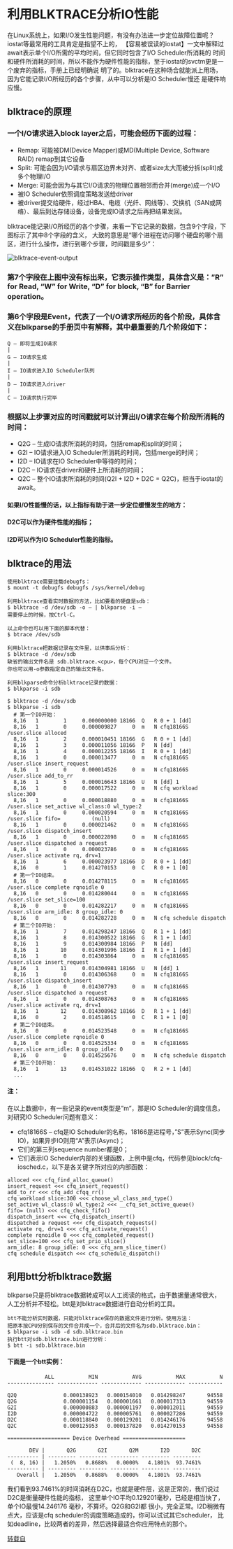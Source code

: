 <!--
author: yanliang.zhao
head: http://blog.itttl.com/logo_miao.png
date: 2017-09-26
title: IO性能工具-利用BLKTRACE分析IO性能
tags: io,优化,linux
category: Linux
status: publist
summary: IO性能工具
-->




# 利用BLKTRACE分析IO性能

在Linux系统上，如果I/O发生性能问题，有没有办法进一步定位故障位置呢？iostat等最常用的工具肯定是指望不上的，
【容易被误读的iostat】一文中解释过await表示单个I/O所需的平均时间，但它同时包含了I/O Scheduler所消耗的
时间和硬件所消耗的时间，所以不能作为硬件性能的指标，至于iostat的svctm更是一个废弃的指标，手册上已经明确说
明了的。blktrace在这种场合就能派上用场，因为它能记录I/O所经历的各个步骤，从中可以分析是IO Scheduler慢还
是硬件响应慢。

## blktrace的原理

### 一个I/O请求进入block layer之后，可能会经历下面的过程：

 - Remap: 可能被DM(Device Mapper)或MD(Multiple Device, Software RAID) remap到其它设备
 - Split: 可能会因为I/O请求与扇区边界未对齐、或者size太大而被分拆(split)成多个物理I/O
 - Merge: 可能会因为与其它I/O请求的物理位置相邻而合并(merge)成一个I/O
 - 被IO Scheduler依照调度策略发送给driver
 - 被driver提交给硬件，经过HBA、电缆（光纤、网线等）、交换机（SAN或网络）、最后到达存储设备，设备完成IO请求之后再把结果发回。

blktrace能记录I/O所经历的各个步骤，来看一下它记录的数据，包含9个字段，下图标示了其中8个字段的含义，
大致的意思是“哪个进程在访问哪个硬盘的哪个扇区，进行什么操作，进行到哪个步骤，时间戳是多少”：


![blktrace-event-output](./img/blktrace-event-output.jpeg)

### 第7个字段在上图中没有标出来，它表示操作类型，具体含义是：”R” for Read, “W” for Write, “D” for block, “B” for Barrier operation。

### 第6个字段是Event，代表了一个I/O请求所经历的各个阶段，具体含义在blkparse的手册页中有解释，其中最重要的几个阶段如下：
```
Q – 即将生成IO请求
|
G – IO请求生成
|
I – IO请求进入IO Scheduler队列
|
D – IO请求进入driver
|
C – IO请求执行完毕
```

### 根据以上步骤对应的时间戳就可以计算出I/O请求在每个阶段所消耗的时间：

- Q2G – 生成IO请求所消耗的时间，包括remap和split的时间；
- G2I – IO请求进入IO Scheduler所消耗的时间，包括merge的时间；
- I2D – IO请求在IO Scheduler中等待的时间；
- D2C – IO请求在driver和硬件上所消耗的时间；
- Q2C – 整个IO请求所消耗的时间(Q2I + I2D + D2C = Q2C)，相当于iostat的await。

#### 如果I/O性能慢的话，以上指标有助于进一步定位缓慢发生的地方：
#### D2C可以作为硬件性能的指标；
#### I2D可以作为IO Scheduler性能的指标。

## blktrace的用法
```
使用blktrace需要挂载debugfs：
$ mount -t debugfs debugfs /sys/kernel/debug

利用blktrace查看实时数据的方法，比如要看的硬盘是sdb：
$ blktrace -d /dev/sdb -o – | blkparse -i –
需要停止的时候，按Ctrl-C。

以上命令也可以用下面的脚本代替：
$ btrace /dev/sdb

利用blktrace把数据记录在文件里，以供事后分析：
$ blktrace -d /dev/sdb
缺省的输出文件名是 sdb.blktrace.<cpu>，每个CPU对应一个文件。
你也可以用-o参数指定自己的输出文件名。

利用blkparse命令分析blktrace记录的数据：
$ blkparse -i sdb
```
```
$ blktrace -d /dev/sdb
$ blkparse -i sdb
  # 第一个IO开始：
  8,16   1        1     0.000000000 18166  Q   R 0 + 1 [dd]
  8,16   1        0     0.000009827     0  m   N cfq18166S  /user.slice alloced
  8,16   1        2     0.000010451 18166  G   R 0 + 1 [dd]
  8,16   1        3     0.000011056 18166  P   N [dd]
  8,16   1        4     0.000012255 18166  I   R 0 + 1 [dd]
  8,16   1        0     0.000013477     0  m   N cfq18166S  /user.slice insert_request
  8,16   1        0     0.000014526     0  m   N cfq18166S  /user.slice add_to_rr
  8,16   1        5     0.000016643 18166  U   N [dd] 1
  8,16   1        0     0.000017522     0  m   N cfq workload slice:300
  8,16   1        0     0.000018880     0  m   N cfq18166S  /user.slice set_active wl_class:0 wl_type:2
  8,16   1        0     0.000020594     0  m   N cfq18166S  /user.slice fifo=          (null)
  8,16   1        0     0.000021462     0  m   N cfq18166S  /user.slice dispatch_insert
  8,16   1        0     0.000022898     0  m   N cfq18166S  /user.slice dispatched a request
  8,16   1        0     0.000023786     0  m   N cfq18166S  /user.slice activate rq, drv=1
  8,16   1        6     0.000023977 18166  D   R 0 + 1 [dd]
  8,16   0        1     0.014270153     0  C   R 0 + 1 [0]
  # 第一个IO结束。
  8,16   0        0     0.014278115     0  m   N cfq18166S  /user.slice complete rqnoidle 0
  8,16   0        0     0.014280044     0  m   N cfq18166S  /user.slice set_slice=100
  8,16   0        0     0.014282217     0  m   N cfq18166S  /user.slice arm_idle: 8 group_idle: 0
  8,16   0        0     0.014282728     0  m   N cfq schedule dispatch
  # 第二个IO开始：
  8,16   1        7     0.014298247 18166  Q   R 1 + 1 [dd]
  8,16   1        8     0.014300522 18166  G   R 1 + 1 [dd]
  8,16   1        9     0.014300984 18166  P   N [dd]
  8,16   1       10     0.014301996 18166  I   R 1 + 1 [dd]
  8,16   1        0     0.014303864     0  m   N cfq18166S  /user.slice insert_request
  8,16   1       11     0.014304981 18166  U   N [dd] 1
  8,16   1        0     0.014306368     0  m   N cfq18166S  /user.slice dispatch_insert
  8,16   1        0     0.014307793     0  m   N cfq18166S  /user.slice dispatched a request
  8,16   1        0     0.014308763     0  m   N cfq18166S  /user.slice activate rq, drv=1
  8,16   1       12     0.014308962 18166  D   R 1 + 1 [dd]
  8,16   0        2     0.014518615     0  C   R 1 + 1 [0]
  # 第二个IO结束。
  8,16   0        0     0.014523548     0  m   N cfq18166S  /user.slice complete rqnoidle 0
  8,16   0        0     0.014525334     0  m   N cfq18166S  /user.slice arm_idle: 8 group_idle: 0
  8,16   0        0     0.014525676     0  m   N cfq schedule dispatch
  # 第三个IO开始：
  8,16   1       13     0.014531022 18166  Q   R 2 + 1 [dd]
  ...
```
#### 注：
在以上数据中，有一些记录的event类型是”m”，那是IO Scheduler的调度信息，对研究IO Scheduler问题有意义：

- cfq18166S – cfq是IO Scheduler的名称，18166是进程号，”S”表示Sync(同步IO)，如果异步IO则用“A”表示(Async)；
- 它们的第三列sequence number都是0；
- 它们表示IO Scheduler内部的关键函数，上例中是cfq，代码参见block/cfq-iosched.c，以下是各关键字所对应的内部函数：
```
alloced <<< cfq_find_alloc_queue()
insert_request <<< cfq_insert_request()
add_to_rr <<< cfq_add_cfqq_rr()
cfq workload slice:300 <<< choose_wl_class_and_type()
set_active wl_class:0 wl_type:2 <<< __cfq_set_active_queue()
fifo= (null) <<< cfq_check_fifo()
dispatch_insert <<< cfq_dispatch_insert()
dispatched a request <<< cfq_dispatch_requests()
activate rq, drv=1 <<< cfq_activate_request()
complete rqnoidle 0 <<< cfq_completed_request()
set_slice=100 <<< cfq_set_prio_slice()
arm_idle: 8 group_idle: 0 <<< cfq_arm_slice_timer()
cfq schedule dispatch <<< cfq_schedule_dispatch()
```
## 利用btt分析blktrace数据

blkparse只是将blktrace数据转成可以人工阅读的格式，由于数据量通常很大，
人工分析并不轻松。btt是对blktrace数据进行自动分析的工具。
```
btt不能分析实时数据，只能对blktrace保存的数据文件进行分析。使用方法：
把原本按CPU分别保存的文件合并成一个，合并后的文件名为sdb.blktrace.bin：
$ blkparse -i sdb -d sdb.blktrace.bin
执行btt对sdb.blktrace.bin进行分析：
$ btt -i sdb.blktrace.bin
```
#### 下面是一个btt实例：
```text
            ALL           MIN           AVG           MAX           N
--------------- ------------- ------------- ------------- -----------

Q2Q               0.000138923   0.000154010   0.014298247       94558
Q2G               0.000001154   0.000001661   0.000017313       94559
G2I               0.000000883   0.000001197   0.000012011       94559
I2D               0.000004722   0.000005761   0.000027286       94559
D2C               0.000118840   0.000129201   0.014246176       94558
Q2C               0.000125953   0.000137820   0.014270153       94558

==================== Device Overhead ====================

       DEV |       Q2G       G2I       Q2M       I2D       D2C
---------- | --------- --------- --------- --------- ---------
 (  8, 16) |   1.2050%   0.8688%   0.0000%   4.1801%  93.7461%
---------- | --------- --------- --------- --------- ---------
   Overall |   1.2050%   0.8688%   0.0000%   4.1801%  93.7461%

```
我们看到93.7461%的时间消耗在D2C，也就是硬件层，这是正常的，我们说过D2C是衡量硬件性能的指标，
这里单个IO平均0.129201毫秒，已经是相当快了，单个IO最慢14.246176 毫秒，不算坏。Q2G和G2I都
很小，完全正常。I2D稍微有点大，应该是cfq scheduler的调度策略造成的，你可以试试其它scheduler，
比如deadline，比较两者的差异，然后选择最适合你应用特点的那个。

[转载自][01]

[01]:http://linuxperf.com/?cat=4

